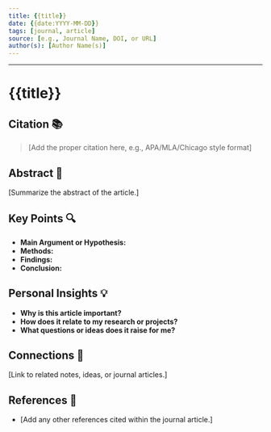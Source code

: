 ```yaml
---
title: {{title}}
date: {{date:YYYY-MM-DD}}
tags: [journal, article]
source: [e.g., Journal Name, DOI, or URL]
author(s): [Author Name(s)]
---
```

---
# {{title}}

## Citation 📚
> [Add the proper citation here, e.g., APA/MLA/Chicago style format]

## Abstract 📝
[Summarize the abstract of the article.]

## Key Points 🔍
- **Main Argument or Hypothesis:** 
- **Methods:** 
- **Findings:** 
- **Conclusion:**

## Personal Insights 💡
- **Why is this article important?**
- **How does it relate to my research or projects?**
- **What questions or ideas does it raise for me?**

## Connections 🔗
[Link to related notes, ideas, or journal articles.]

## References 📖
- [Add any other references cited within the journal article.]
